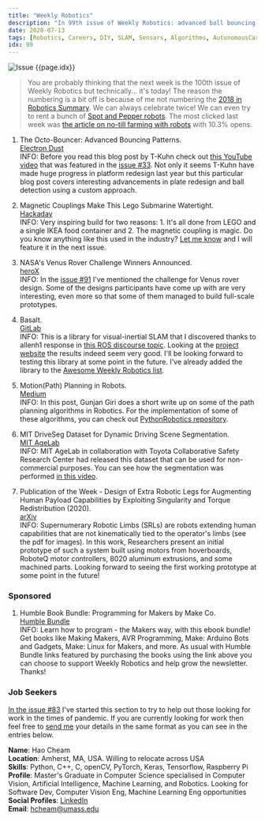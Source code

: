 ```yaml
---
title: "Weekly Robotics"
description: "In 99th issue of Weekly Robotics: advanced ball bouncing platform, magnetic coupling in a lego submarine, Venus rover challenge winners, a new SLAM library and more!"
date: 2020-07-13
tags: [Robotics, Careers, DIY, SLAM, Sensors, Algorithms, AutonomousCars, Research]
idx: 99
---
```

![Issue {{page.idx}}](/img/headers/{{page.idx}}.jpg "Issue {{page.idx}}")

> You are probably thinking that the next week is the 100th issue of Weekly Robotics but technically... it's today! The reason the numbering is a bit off is because of me not numbering the [2018 in Robotics Summary](https://weeklyrobotics.com/weekly-robotics-2018). We can always celebrate twice! We can even try to rent a bunch of [Spot and Pepper robots](https://youtu.be/G9p9jdmJQOQ). The most clicked last week was [the article on no-till farming with robots](https://onezero.medium.com/tiny-weed-killing-robots-could-make-pesticides-obsolete-99b3a6359c39) with 10.3% opens.

1) The Octo-Bouncer: Advanced Bouncing Patterns.
<br>[Electron Dust](https://electrondust.com/2020/05/25/the-octo-bouncer:-advanced-bouncing-patterns/)<br>
INFO: Before you read this blog post by T-Kuhn check out [this YouTube video](https://youtu.be/VarQDTmwLI0) that was featured in the [issue #33](https://weeklyrobotics.com/weekly-robotics-33). Not only it seems T-Kuhn have made huge progress in platform redesign last year but this particular blog post covers interesting advancements in plate redesign and ball detection using a custom approach.

2) Magnetic Couplings Make This Lego Submarine Watertight.
<br>[Hackaday](https://hackaday.com/2020/07/07/magnetic-couplings-make-this-lego-submarine-watertight/)<br>
INFO: Very inspiring build for two reasons: 1. It's all done from LEGO and a single IKEA food container and 2. The magnetic coupling is magic. Do you know anything like this used in the industry? [Let me know](mailto:mat@msadowski.ch) and I will feature it in the next issue.

3) NASA's Venus Rover Challenge Winners Announced.
<br>[heroX](https://www.herox.com/VenusRover/128-meet-the-winners)<br>
INFO: In the [issue #91](https://weeklyrobotics.com/weekly-robotics-91) I've mentioned the challenge for Venus rover design. Some of the designs participants have come up with are very interesting, even more so that some of them managed to build full-scale prototypes.

4) Basalt.
<br>[GitLab](https://gitlab.com/VladyslavUsenko/basalt)<br>
INFO: This is a library for visual-inertial SLAM that I discovered thanks to allenh1 response in [this ROS discourse topic](https://discourse.ros.org/t/realsense-t265-hands-on-review/11023/13). Looking at the [project website](https://vision.in.tum.de/research/vslam/basalt) the results indeed seem very good. I'll be looking forward to testing this library at some point in the future. I've already added the library to the [Awesome Weekly Robotics list](https://github.com/msadowski/awesome-weekly-robotics).

5) Motion(Path) Planning in Robots.
<br>[Medium](https://medium.com/@gunjangiri8410/motion-path-planning-in-robots-3a48cfaf58cc)<br>
INFO: In this post, Gunjan Giri does a short write up on some of the path planning algorithms in Robotics. For the implementation of some of these algorithms, you can check out [PythonRobotics repository](https://github.com/AtsushiSakai/PythonRobotics).

6) MIT DriveSeg Dataset for Dynamic Driving Scene Segmentation.
<br>[MIT AgeLab](https://agelab.mit.edu/driveseg)<br>
INFO: MIT AgeLab in collaboration with Toyota Collaborative Safety Research Center had released this dataset that can be used for non-commercial purposes. You can see how the segmentation was performed [in this video](https://youtu.be/XYGDQO924HY).

7) Publication of the Week - Design of Extra Robotic Legs for Augmenting Human Payload Capabilities by Exploiting Singularity and Torque Redistribution (2020).
<br>[arXiv](https://arxiv.org/abs/2007.00872)<br>
INFO: Supernumerary Robotic Limbs (SRLs) are robots extending human capabilities that are not kinematically tied to the operator's limbs (see the pdf for images). In this work, Researchers present an initial prototype of such a system built using motors from hoverboards, RoboteQ motor controllers, 8020 aluminum extrusions, and some machined parts. Looking forward to seeing the first working prototype at some point in the future!

### Sponsored

1) Humble Book Bundle: Programming for Makers by Make Co.
<br>[Humble Bundle](https://www.humblebundle.com/books/programming-for-makers-make-co-books?partner=weeklyrobotics)<br>
INFO: Learn how to program - the Makers way, with this ebook bundle! Get books like Making Makers, AVR Programming, Make: Arduino Bots and Gadgets, Make: Linux for Makers, and more. As usual with Humble Bundle links featured by purchasing the books using the link above you can choose to support Weekly Robotics and help grow the newsletter. Thanks!

### Job Seekers

[In the issue #83](https://weeklyrobotics.com/weekly-robotics-83) I've started this section to try to help out those looking for work in the times of pandemic. If you are currently looking for work then feel free to [send me](mailto:mat@weeklyrobotics.com) your details in the same format as you can see in the entries below.

**Name**: Hao Cheam<br>
**Location**: Amherst, MA, USA. Willing to relocate across USA<br>
**Skills**: Python, C++, C, openCV, PyTorch, Keras, Tensorflow, Raspberry Pi<br>
**Profile**: Master's Graduate in Computer Science specialised in Computer Vision, Artificial Intelligence, Machine Learning, and Robotics. Looking for Software Dev, Computer Vision Eng, Machine Learning Eng opportunities<br>
**Social Profiles**: [LinkedIn](https://www.linkedin.com/in/haocheam/)<br>
**Email**: hcheam@umass.edu<br>
